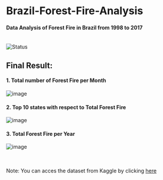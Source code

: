 # Brazil-Forest-Fire-Analysis
#### Data Analysis of Forest Fire in Brazil from 1998 to 2017 <br> <br>
![Status](https://img.shields.io/badge/Status-Completed-yellowgreen.svg)

## Final Result:
#### 1. Total number of Forest Fire per Month 
![image](https://user-images.githubusercontent.com/83166715/159118334-532fca34-2001-4071-bc5b-316e89d9e31d.png)

#### 2. Top 10 states with respect to Total Forest Fire
![image](https://user-images.githubusercontent.com/83166715/159118344-03dc40a8-06a2-4511-a4d0-27e5cda6e0f2.png)

#### 3. Total Forest Fire per Year
![image](https://user-images.githubusercontent.com/83166715/159128614-520ba596-65d8-4ff7-8c45-e292f81eee07.png)

<br><br> Note: You can acces the dataset from Kaggle by clicking <a href='https://www.kaggle.com/gustavomodelli/forest-fires-in-brazil/data'>here</a> 
